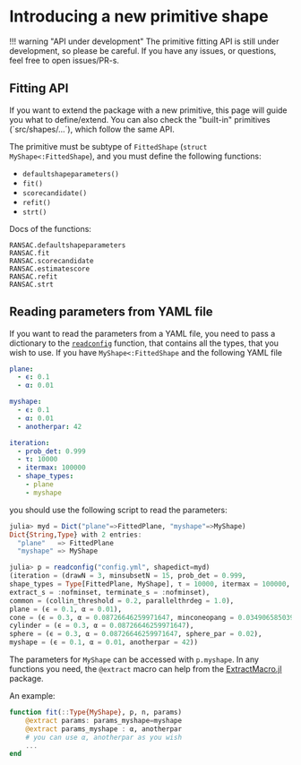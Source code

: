 # Introducing a new primitive shape

!!! warning "API under development"
    The primitive fitting API is still under development, so please be careful.
    If you have any issues, or questions, feel free to open issues/PR-s.

## Fitting API

If you want to extend the package with a new primitive, this page will guide you what to define/extend.
You can also check the "built-in" primitives (´src/shapes/...´), which follow the same API.

The primitive must be subtype of `FittedShape` (`struct MyShape<:FittedShape`), and you must define the following functions:

- `defaultshapeparameters()`
- `fit()`
- `scorecandidate()`
- `refit()`
- `strt()`

Docs of the functions:

```@docs
RANSAC.defaultshapeparameters
RANSAC.fit
RANSAC.scorecandidate
RANSAC.estimatescore
RANSAC.refit
RANSAC.strt
```

## Reading parameters from YAML file

If you want to read the parameters from a YAML file, you need to pass a dictionary to the [`readconfig`](@ref) function, that contains all the types, that you wish to use.
If you have `MyShape<:FittedShape` and the following YAML file

```yml
plane:
  - ϵ: 0.1
  - α: 0.01

myshape:
  - ϵ: 0.1
  - α: 0.01
  - anotherpar: 42

iteration:
  - prob_det: 0.999
  - τ: 10000
  - itermax: 100000
  - shape_types:
    - plane
    - myshape
```

you should use the following script to read the parameters:

```julia
julia> myd = Dict("plane"=>FittedPlane, "myshape"=>MyShape)
Dict{String,Type} with 2 entries:
  "plane"   => FittedPlane
  "myshape" => MyShape

julia> p = readconfig("config.yml", shapedict=myd)
(iteration = (drawN = 3, minsubsetN = 15, prob_det = 0.999,
shape_types = Type[FittedPlane, MyShape], τ = 10000, itermax = 100000,
extract_s = :nofminset, terminate_s = :nofminset),
common = (collin_threshold = 0.2, parallelthrdeg = 1.0),
plane = (ϵ = 0.1, α = 0.01),
cone = (ϵ = 0.3, α = 0.08726646259971647, minconeopang = 0.03490658503988659),
cylinder = (ϵ = 0.3, α = 0.08726646259971647),
sphere = (ϵ = 0.3, α = 0.08726646259971647, sphere_par = 0.02),
myshape = (ϵ = 0.1, α = 0.01, anotherpar = 42))
```

The parameters for `MyShape` can be accessed with `p.myshape`.
In any functions you need, the `@extract` macro can help from the [ExtractMacro.jl](https://github.com/carlobaldassi/ExtractMacro.jl) package.

An example:

```julia
function fit(::Type{MyShape}, p, n, params)
    @extract params: params_myshape=myshape
    @extract params_myshape : α, anotherpar
    # you can use α, anotherpar as you wish
    ...
end
```
